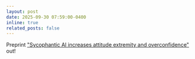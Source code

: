 ```yaml
---
layout: post
date: 2025-09-30 07:59:00-0400
inline: true
related_posts: false
---
```


Preprint ["Sycophantic AI increases attitude extremity and overconfidence"](https://osf.io/preprints/psyarxiv/vmyek_v1) out!
